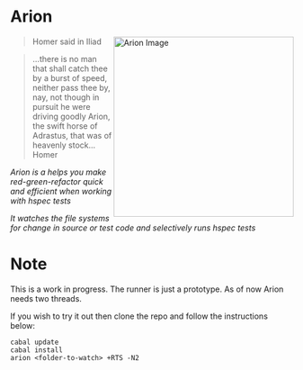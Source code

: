 # Arion 

<img src="http://s1.hubimg.com/u/7984120_f260.jpg"
 alt="Arion Image" title="arion" align="right" height="320px"/>

> Homer said in Iliad

> ...there is no man that shall catch thee by a burst of speed, neither pass thee by,
> nay, not though in pursuit he were driving goodly Arion,
> the swift horse of Adrastus, that was of heavenly stock...
> Homer


*Arion is a helps you make red-green-refactor quick and efficient when working with hspec tests*

*It watches the file systems for change in source or test code and selectively runs hspec tests*


# Note
This is a work in progress. The runner is just a prototype. As of now Arion needs two threads. 

If you wish to try it out then clone the repo and follow the instructions below:

```cabal
cabal update
cabal install
arion <folder-to-watch> +RTS -N2
```
